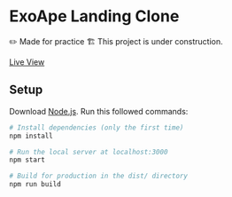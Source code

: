 # ExoApe Landing Clone

✏️ Made for practice
🏗️ This project is under construction.

[Live View](https://exoape-landing-clone.vercel.app/)

## Setup
Download [Node.js](https://nodejs.org/en/download/).
Run this followed commands:

``` bash
# Install dependencies (only the first time)
npm install

# Run the local server at localhost:3000
npm start

# Build for production in the dist/ directory
npm run build
```
